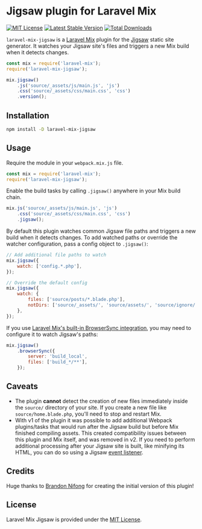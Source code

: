 # Jigsaw plugin for Laravel Mix

[![MIT License](https://img.shields.io/github/license/tightenco/laravel-mix-jigsaw)](https://github.com/tightenco/laravel-mix-jigsaw/blob/master/LICENSE.md)
[![Latest Stable Version](https://img.shields.io/npm/v/laravel-mix-jigsaw)](https://www.npmjs.com/package/laravel-mix-jigsaw)
[![Total Downloads](https://img.shields.io/npm/dt/laravel-mix-jigsaw)](https://www.npmjs.com/package/laravel-mix-jigsaw)

`laravel-mix-jigsaw` is a [Laravel Mix](https://github.com/JeffreyWay/laravel-mix) plugin for the [Jigsaw](https://github.com/tightenco/jigsaw) static site generator. It watches your Jigsaw site's files and triggers a new Mix build when it detects changes.

```js
const mix = require('laravel-mix');
require('laravel-mix-jigsaw');

mix.jigsaw()
    .js('source/_assets/js/main.js', 'js')
    .css('source/_assets/css/main.css', 'css')
    .version();
```

## Installation

```sh
npm install -D laravel-mix-jigsaw
```

## Usage

Require the module in your `webpack.mix.js` file.

```js
const mix = require('laravel-mix');
require('laravel-mix-jigsaw');
```

Enable the build tasks by calling `.jigsaw()` anywhere in your Mix build chain.

```js
mix.js('source/_assets/js/main.js', 'js')
    .css('source/_assets/css/main.css', 'css')
    .jigsaw();
```

By default this plugin watches common Jigsaw file paths and triggers a new build when it detects changes. To add watched paths or override the watcher configuration, pass a config object to `.jigsaw()`:

```js
// Add additional file paths to watch
mix.jigsaw({
    watch: ['config.*.php'],
});

// Override the default config
mix.jigsaw({
    watch: {
        files: ['source/posts/*.blade.php'],
        notDirs: ['source/_assets/', 'source/assets/', 'source/ignore/'],
    },
});
```

If you use [Laravel Mix's built-in BrowserSync integration](https://laravel-mix.com/docs/6.0/browsersync), you may need to configure it to watch Jigsaw's paths:

```js
mix.jigsaw()
    .browserSync({
        server: 'build_local',
        files: ['build_*/**'],
    });
```

## Caveats

- The plugin **cannot** detect the creation of new files immediately inside the `source/` directory of your site. If you create a new file like `source/home.blade.php`, you'll need to stop and restart Mix.
- With v1 of the plugin it was possible to add additional Webpack plugins/tasks that would run after the Jigsaw build but before Mix finished compiling assets. This created compatibility issues between this plugin and Mix itself, and was removed in v2. If you need to perform additional processing after your Jigsaw site is built, like minifying its HTML, you can do so using a Jigsaw [event listener](https://jigsaw.tighten.co/docs/event-listeners/).

## Credits

Huge thanks to [Brandon Nifong](https://github.com/Log1x) for creating the initial version of this plugin!

## License

Laravel Mix Jigsaw is provided under the [MIT License](LICENSE.md).
